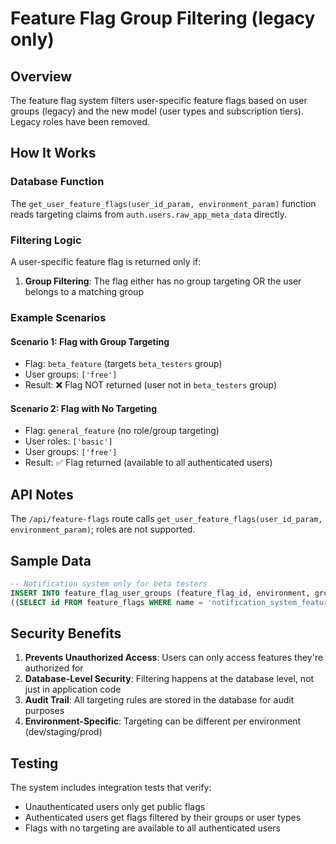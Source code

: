 # Feature Flag Group Filtering (legacy only)

## Overview

The feature flag system filters user-specific feature flags based on user groups (legacy) and the new model (user types and subscription tiers). Legacy roles have been removed.

## How It Works

### Database Function

The `get_user_feature_flags(user_id_param, environment_param)` function reads targeting claims from `auth.users.raw_app_meta_data` directly.

### Filtering Logic

A user-specific feature flag is returned only if:

1. **Group Filtering**: The flag either has no group targeting OR the user belongs to a matching group

### Example Scenarios

#### Scenario 1: Flag with Group Targeting

- Flag: `beta_feature` (targets `beta_testers` group)
- User groups: `['free']`
- Result: ❌ Flag NOT returned (user not in `beta_testers` group)

#### Scenario 2: Flag with No Targeting

- Flag: `general_feature` (no role/group targeting)
- User roles: `['basic']`
- User groups: `['free']`
- Result: ✅ Flag returned (available to all authenticated users)

## API Notes

The `/api/feature-flags` route calls `get_user_feature_flags(user_id_param, environment_param)`; roles are not supported.

## Sample Data

```sql
-- Notification system only for beta testers
INSERT INTO feature_flag_user_groups (feature_flag_id, environment, group_name, is_enabled) VALUES
((SELECT id FROM feature_flags WHERE name = 'notification_system_feature'), 'development', 'beta_testers', true);
```

## Security Benefits

1. **Prevents Unauthorized Access**: Users can only access features they're authorized for
2. **Database-Level Security**: Filtering happens at the database level, not just in application code
3. **Audit Trail**: All targeting rules are stored in the database for audit purposes
4. **Environment-Specific**: Targeting can be different per environment (dev/staging/prod)

## Testing

The system includes integration tests that verify:

- Unauthenticated users only get public flags
- Authenticated users get flags filtered by their groups or user types
- Flags with no targeting are available to all authenticated users
